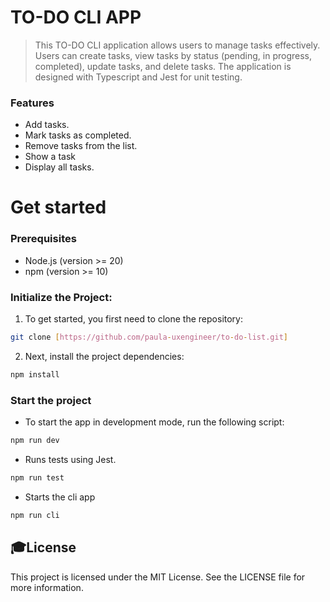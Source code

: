 # TO-DO CLI APP
> This TO-DO CLI application allows users to manage tasks effectively. Users can create tasks, view tasks by status (pending, in progress, completed), update tasks, and delete tasks. The application is designed with Typescript and Jest for unit testing.

### Features

- Add tasks.
- Mark tasks as completed.
- Remove tasks from the list.
- Show a task
- Display all tasks.

# Get started

### Prerequisites

- Node.js (version >= 20)
- npm (version >= 10)

### Initialize the Project:

1. To get started, you first need to clone the repository:

```bash
git clone [https://github.com/paula-uxengineer/to-do-list.git]
```

2. Next, install the project dependencies:

```bash
npm install
```

### Start the project

- To start the app in development mode, run the following script:

```bash
npm run dev
```

- Runs tests using Jest.

```bash
npm run test
```

- Starts the cli app

```bash
npm run cli
```

## :mortar_board:License
This project is licensed under the MIT License. See the LICENSE file for more information.
